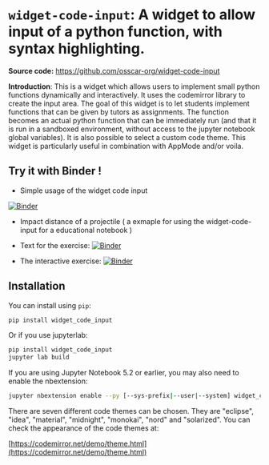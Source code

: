 # `widget-code-input`: A widget to allow input of a python function, with syntax highlighting.

**Source code:** https://github.com/osscar-org/widget-code-input

**Introduction**: This is a widget which allows users to implement small python functions dynamically and interactively. It uses the codemirror library to create the input area. The goal of this widget is to let students implement functions that can be given by tutors as assignments. The function becomes an actual python function that can be immediately run (and that it is run in a sandboxed environment, without access to the jupyter notebook global variables). It is also possible to select a custom code theme. This widget is particularly useful in combination with AppMode and/or voila.


## Try it with Binder !

* Simple usage of the widget code input

[![Binder](https://mybinder.org/badge_logo.svg)](https://mybinder.org/v2/gh/osscar-org/widget-code-input/master?urlpath=%2Ftree%2Fexamples%2Fintroduction.ipynb)

* Impact distance of a projectile ( a exmaple for using the widget-code-input for a educational notebook )

- Text for the exercise: [![Binder](https://mybinder.org/badge_logo.svg)](https://mybinder.org/v2/gh/osscar-org/widget-code-input/develop?urlpath=%2Fvoila%2Frender%2Fdemos%2Fprojectile-notebook.ipynb)

- The interactive exercise: [![Binder](https://mybinder.org/badge_logo.svg)](https://mybinder.org/v2/gh/osscar-org/widget-code-input/develop?urlpath=%2Fvoila%2Frender%2Fdemos%2Fprojectile-inline.ipynb)

## Installation

You can install using `pip`:

```bash
pip install widget_code_input
```

Or if you use jupyterlab:

```bash
pip install widget_code_input
jupyter lab build
```

If you are using Jupyter Notebook 5.2 or earlier, you may also need to enable
the nbextension:
```bash
jupyter nbextension enable --py [--sys-prefix|--user|--system] widget_code_input
```
There are seven different code themes can be chosen. They are "eclipse",
"idea", "material", "midnight", "monokai", "nord" and "solarized".
You can check the appearance of the code themes at:

[https://codemirror.net/demo/theme.html](https://codemirror.net/demo/theme.html)


